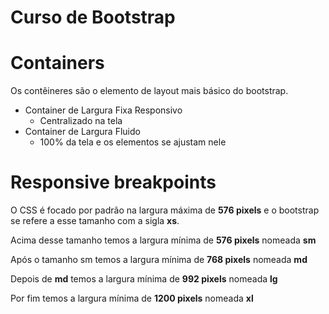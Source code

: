 # Curso de Bootstrap

# Containers

Os contêineres são o elemento de layout mais básico do bootstrap.

- Container de Largura Fixa Responsivo
  - Centralizado na tela
- Container de Largura Fluido
  - 100% da tela e os elementos se ajustam nele

# Responsive breakpoints

O CSS é focado por padrão na largura máxima de **576 pixels** e o bootstrap se refere a esse tamanho com a sigla **xs**.

Acima desse tamanho temos a largura mínima de **576 pixels** nomeada **sm**

Após o tamanho sm temos a largura mínima de **768 pixels** nomeada **md**

Depois de **md** temos a largura mínima de **992 pixels** nomeada **lg**

Por fim temos a largura mínima de **1200 pixels** nomeada **xl**